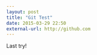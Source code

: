```yaml
---
layout: post
title: "Git Test"
date: 2015-03-29 22:50
external-url: http://github.com
---
```

Last try!


